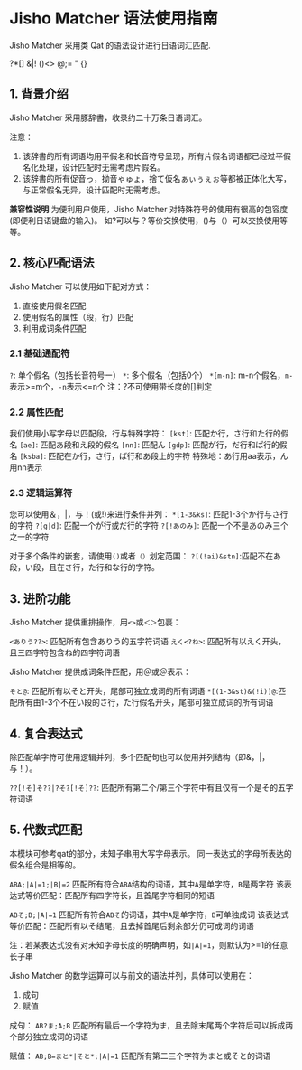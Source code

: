 # Jisho Matcher 语法使用指南

Jisho Matcher 采用类 Qat 的语法设计进行日语词汇匹配.

?*[] &|! ()<> @;= " {}

## 1. 背景介绍

Jisho Matcher 采用豚辞書，收录约二十万条日语词汇。

注意：

1. 该辞書的所有词语均用平假名和长音符号呈现，所有片假名词语都已经过平假名化处理，设计匹配时无需考虑片假名。
2. 该辞書的所有促音っ，拗音ゃゅょ，捨て仮名ぁぃぅぇぉ等都被正体化大写，与正常假名无异，设计匹配时无需考虑。

**兼容性说明**
为便利用户使用，Jisho Matcher 对特殊符号的使用有很高的包容度 (即便利日语键盘的输入)。
如?可以与？等价交换使用，()与（）可以交换使用等等。

## 2. 核心匹配语法

Jisho Matcher 可以使用如下配对方式：

1. 直接使用假名匹配
2. 使用假名的属性（段，行）匹配
3. 利用成词条件匹配

### 2.1 基础通配符

`?`: 单个假名（包括长音符号ー）
`*`: 多个假名（包括0个）
`*[m-n]`:  m-n个假名，`m-`表示>=m个，`-n`表示<=n个
注：?不可使用带长度的[]判定

### 2.2 属性匹配

我们使用小写字母以匹配段，行与特殊字符：
`[kst]`: 匹配か行，さ行和た行的假名
`[ae]`: 匹配あ段和え段的假名
`[nn]`: 匹配ん
`[gdp]`: 匹配が行，だ行和ぱ行的假名
`[ksba]`: 匹配在か行，さ行，ば行和あ段上的字符
特殊地：あ行用aa表示，ん用nn表示

### 2.3 逻辑运算符

您可以使用＆，|，与！(或!)来进行条件并列：
`*[1-3&ks]`: 匹配1-3个か行与さ行的字符
`?[g|d]`: 匹配一个が行或だ行的字符
`?[!あのみ]`: 匹配一个不是あのみ三个之一的字符

对于多个条件的嵌套，请使用`()`或者`（）`划定范围：
`?[(!ai)&stn]`:匹配不在あ段，い段，且在さ行，た行和な行的字符。

## 3. 进阶功能

Jisho Matcher 提供重排操作，用`<>`或`＜＞`包裹：

`<ありう??>`: 匹配所有包含ありう的五字符词语
`えく<?ね>`: 匹配所有以えく开头，且三四字符包含ね的四字符词语

Jisho Matcher 提供成词条件匹配，用＠或＠表示：

`そと@`: 匹配所有以そと开头，尾部可独立成词的所有词语
`*[(1-3&st)&(!i)]@`:匹配所有由1-3个不在い段的さ行，た行假名开头，尾部可独立成词的所有词语

## 4. 复合表达式

除匹配单字符可使用逻辑并列，多个匹配句也可以使用并列结构（即&，|，与！）。

`??[!そ]そ??|?そ?[!そ]??`: 匹配所有第二个/第三个字符中有且仅有一个是そ的五字符词语

## 5. 代数式匹配

本模块可参考qat的部分，未知子串用大写字母表示。
同一表达式的字母所表达的假名组合是相等的。

`ABA;|A|=1;|B|=2`
	匹配所有符合`ABA`结构的词语，其中`A`是单字符，`B`是两字符
	该表达式等价匹配：匹配所有四字符长，且首尾字符相同的短语

`ABそ;B;|A|=1`
	匹配所有符合`ABそ`的词语，其中`A`是单字符，`B`可单独成词
	该表达式等价匹配：匹配所有以そ结尾，且去掉首尾后剩余部分仍可成词的词语

注：若某表达式没有对未知字母长度的明确声明，如`|A|=1`，则默认为>=1的任意长子串

Jisho Matcher 的数学运算可以与前文的语法并列，具体可以使用在：

1. 成句
2. 赋值

成句：
`AB?ま;A;B`
	匹配所有最后一个字符为ま，且去除末尾两个字符后可以拆成两个部分独立成词的词语

赋值：
`AB;B=まと*|そと*;|A|=1`
	匹配所有第二三个字符为まと或そと的词语



